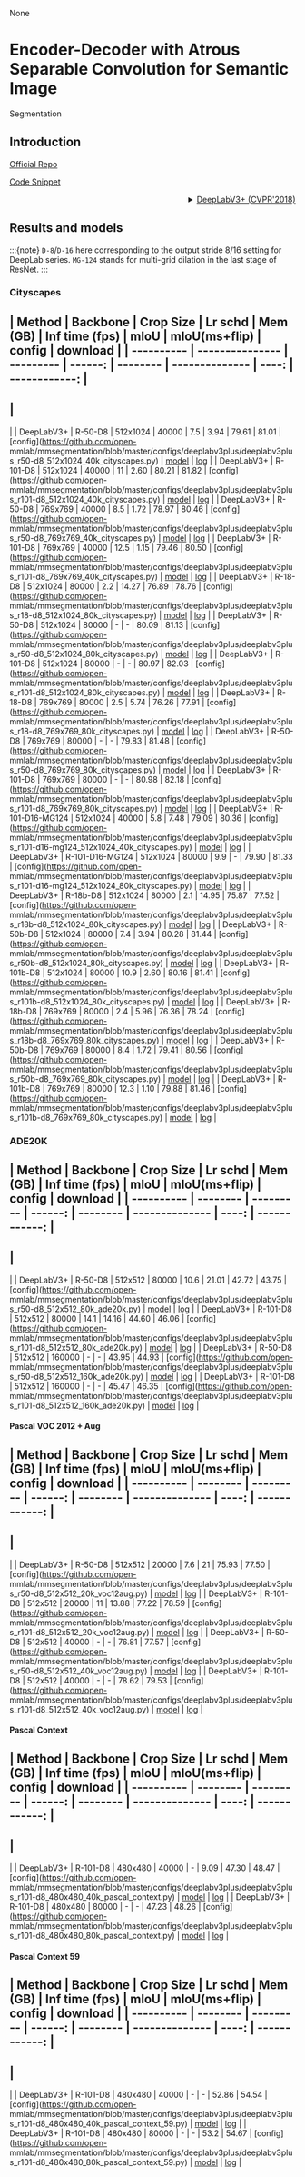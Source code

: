 None
# Encoder-Decoder with Atrous Separable Convolution for Semantic Image
Segmentation

## Introduction

<!-- [ALGORITHM] -->

<a
href="https://github.com/tensorflow/models/tree/master/research/deeplab">Official
Repo</a>

<a href="https://github.com/open-
mmlab/mmsegmentation/blob/v0.17.0/mmseg/models/decode_heads/sep_aspp_head.py#L30">Code
Snippet</a>

<details>
<summary align="right"><a href="https://arxiv.org/abs/1802.02611">DeepLabV3+
(CVPR'2018)</a></summary>

```latex
@inproceedings{deeplabv3plus2018,
  title={Encoder-Decoder with Atrous Separable Convolution for Semantic Image
Segmentation},
  author={Liang-Chieh Chen and Yukun Zhu and George Papandreou and Florian
Schroff and Hartwig Adam},
  booktitle={ECCV},
  year={2018}
}
```

</details>

## Results and models

:::{note}
`D-8`/`D-16` here corresponding to the output stride 8/16 setting for DeepLab
series.
`MG-124` stands for multi-grid dilation in the last stage of ResNet.
:::

### Cityscapes

| Method     | Backbone        | Crop Size | Lr schd | Mem (GB) | Inf time (fps)
|  mIoU | mIoU(ms+flip) | config
| download
|
| ---------- | --------------- | --------- | ------: | -------- | --------------
| ----: | ------------: |
------------------------------------------------------------------------------------------------------------------------------------------------
|
----------------------------------------------------------------------------------------------------------------------------------------------------------------------------------------------------------------------------------------------------------------------------------------------------------------------------------------------------------------------------------------------------------------------------------
|
| DeepLabV3+ | R-50-D8         | 512x1024  |   40000 | 7.5      | 3.94
| 79.61 |         81.01 | [config](https://github.com/open-
mmlab/mmsegmentation/blob/master/configs/deeplabv3plus/deeplabv3plus_r50-d8_512x1024_40k_cityscapes.py)
|
[model](https://download.openmmlab.com/mmsegmentation/v0.5/deeplabv3plus/deeplabv3plus_r50-d8_512x1024_40k_cityscapes/deeplabv3plus_r50-d8_512x1024_40k_cityscapes_20200605_094610-d222ffcd.pth)
&#124;
[log](https://download.openmmlab.com/mmsegmentation/v0.5/deeplabv3plus/deeplabv3plus_r50-d8_512x1024_40k_cityscapes/deeplabv3plus_r50-d8_512x1024_40k_cityscapes_20200605_094610.log.json)
|
| DeepLabV3+ | R-101-D8        | 512x1024  |   40000 | 11       | 2.60
| 80.21 |         81.82 | [config](https://github.com/open-
mmlab/mmsegmentation/blob/master/configs/deeplabv3plus/deeplabv3plus_r101-d8_512x1024_40k_cityscapes.py)
|
[model](https://download.openmmlab.com/mmsegmentation/v0.5/deeplabv3plus/deeplabv3plus_r101-d8_512x1024_40k_cityscapes/deeplabv3plus_r101-d8_512x1024_40k_cityscapes_20200605_094614-3769eecf.pth)
&#124;
[log](https://download.openmmlab.com/mmsegmentation/v0.5/deeplabv3plus/deeplabv3plus_r101-d8_512x1024_40k_cityscapes/deeplabv3plus_r101-d8_512x1024_40k_cityscapes_20200605_094614.log.json)
|
| DeepLabV3+ | R-50-D8         | 769x769   |   40000 | 8.5      | 1.72
| 78.97 |         80.46 | [config](https://github.com/open-
mmlab/mmsegmentation/blob/master/configs/deeplabv3plus/deeplabv3plus_r50-d8_769x769_40k_cityscapes.py)
|
[model](https://download.openmmlab.com/mmsegmentation/v0.5/deeplabv3plus/deeplabv3plus_r50-d8_769x769_40k_cityscapes/deeplabv3plus_r50-d8_769x769_40k_cityscapes_20200606_114143-1dcb0e3c.pth)
&#124;
[log](https://download.openmmlab.com/mmsegmentation/v0.5/deeplabv3plus/deeplabv3plus_r50-d8_769x769_40k_cityscapes/deeplabv3plus_r50-d8_769x769_40k_cityscapes_20200606_114143.log.json)
|
| DeepLabV3+ | R-101-D8        | 769x769   |   40000 | 12.5     | 1.15
| 79.46 |         80.50 | [config](https://github.com/open-
mmlab/mmsegmentation/blob/master/configs/deeplabv3plus/deeplabv3plus_r101-d8_769x769_40k_cityscapes.py)
|
[model](https://download.openmmlab.com/mmsegmentation/v0.5/deeplabv3plus/deeplabv3plus_r101-d8_769x769_40k_cityscapes/deeplabv3plus_r101-d8_769x769_40k_cityscapes_20200606_114304-ff414b9e.pth)
&#124;
[log](https://download.openmmlab.com/mmsegmentation/v0.5/deeplabv3plus/deeplabv3plus_r101-d8_769x769_40k_cityscapes/deeplabv3plus_r101-d8_769x769_40k_cityscapes_20200606_114304.log.json)
|
| DeepLabV3+ | R-18-D8         | 512x1024  |   80000 | 2.2      | 14.27
| 76.89 |         78.76 | [config](https://github.com/open-
mmlab/mmsegmentation/blob/master/configs/deeplabv3plus/deeplabv3plus_r18-d8_512x1024_80k_cityscapes.py)
|
[model](https://download.openmmlab.com/mmsegmentation/v0.5/deeplabv3plus/deeplabv3plus_r18-d8_512x1024_80k_cityscapes/deeplabv3plus_r18-d8_512x1024_80k_cityscapes_20201226_080942-cff257fe.pth)
&#124;
[log](https://download.openmmlab.com/mmsegmentation/v0.5/deeplabv3plus/deeplabv3plus_r18-d8_512x1024_80k_cityscapes/deeplabv3plus_r18-d8_512x1024_80k_cityscapes-20201226_080942.log.json)
|
| DeepLabV3+ | R-50-D8         | 512x1024  |   80000 | -        | -
| 80.09 |         81.13 | [config](https://github.com/open-
mmlab/mmsegmentation/blob/master/configs/deeplabv3plus/deeplabv3plus_r50-d8_512x1024_80k_cityscapes.py)
|
[model](https://download.openmmlab.com/mmsegmentation/v0.5/deeplabv3plus/deeplabv3plus_r50-d8_512x1024_80k_cityscapes/deeplabv3plus_r50-d8_512x1024_80k_cityscapes_20200606_114049-f9fb496d.pth)
&#124;
[log](https://download.openmmlab.com/mmsegmentation/v0.5/deeplabv3plus/deeplabv3plus_r50-d8_512x1024_80k_cityscapes/deeplabv3plus_r50-d8_512x1024_80k_cityscapes_20200606_114049.log.json)
|
| DeepLabV3+ | R-101-D8        | 512x1024  |   80000 | -        | -
| 80.97 |         82.03 | [config](https://github.com/open-
mmlab/mmsegmentation/blob/master/configs/deeplabv3plus/deeplabv3plus_r101-d8_512x1024_80k_cityscapes.py)
|
[model](https://download.openmmlab.com/mmsegmentation/v0.5/deeplabv3plus/deeplabv3plus_r101-d8_512x1024_80k_cityscapes/deeplabv3plus_r101-d8_512x1024_80k_cityscapes_20200606_114143-068fcfe9.pth)
&#124;
[log](https://download.openmmlab.com/mmsegmentation/v0.5/deeplabv3plus/deeplabv3plus_r101-d8_512x1024_80k_cityscapes/deeplabv3plus_r101-d8_512x1024_80k_cityscapes_20200606_114143.log.json)
|
| DeepLabV3+ | R-18-D8         | 769x769   |   80000 | 2.5      | 5.74
| 76.26 |         77.91 | [config](https://github.com/open-
mmlab/mmsegmentation/blob/master/configs/deeplabv3plus/deeplabv3plus_r18-d8_769x769_80k_cityscapes.py)
|
[model](https://download.openmmlab.com/mmsegmentation/v0.5/deeplabv3plus/deeplabv3plus_r18-d8_769x769_80k_cityscapes/deeplabv3plus_r18-d8_769x769_80k_cityscapes_20201226_083346-f326e06a.pth)
&#124;
[log](https://download.openmmlab.com/mmsegmentation/v0.5/deeplabv3plus/deeplabv3plus_r18-d8_769x769_80k_cityscapes/deeplabv3plus_r18-d8_769x769_80k_cityscapes-20201226_083346.log.json)
|
| DeepLabV3+ | R-50-D8         | 769x769   |   80000 | -        | -
| 79.83 |         81.48 | [config](https://github.com/open-
mmlab/mmsegmentation/blob/master/configs/deeplabv3plus/deeplabv3plus_r50-d8_769x769_80k_cityscapes.py)
|
[model](https://download.openmmlab.com/mmsegmentation/v0.5/deeplabv3plus/deeplabv3plus_r50-d8_769x769_80k_cityscapes/deeplabv3plus_r50-d8_769x769_80k_cityscapes_20200606_210233-0e9dfdc4.pth)
&#124;
[log](https://download.openmmlab.com/mmsegmentation/v0.5/deeplabv3plus/deeplabv3plus_r50-d8_769x769_80k_cityscapes/deeplabv3plus_r50-d8_769x769_80k_cityscapes_20200606_210233.log.json)
|
| DeepLabV3+ | R-101-D8        | 769x769   |   80000 | -        | -
| 80.98 |         82.18 | [config](https://github.com/open-
mmlab/mmsegmentation/blob/master/configs/deeplabv3plus/deeplabv3plus_r101-d8_769x769_80k_cityscapes.py)
|
[model](https://download.openmmlab.com/mmsegmentation/v0.5/deeplabv3plus/deeplabv3plus_r101-d8_769x769_80k_cityscapes/deeplabv3plus_r101-d8_769x769_80k_cityscapes_20200607_000405-a7573d20.pth)
&#124;
[log](https://download.openmmlab.com/mmsegmentation/v0.5/deeplabv3plus/deeplabv3plus_r101-d8_769x769_80k_cityscapes/deeplabv3plus_r101-d8_769x769_80k_cityscapes_20200607_000405.log.json)
|
| DeepLabV3+ | R-101-D16-MG124 | 512x1024  |   40000 | 5.8      | 7.48
| 79.09 |         80.36 | [config](https://github.com/open-
mmlab/mmsegmentation/blob/master/configs/deeplabv3plus/deeplabv3plus_r101-d16-mg124_512x1024_40k_cityscapes.py)
|
[model](https://download.openmmlab.com/mmsegmentation/v0.5/deeplabv3plus/deeplabv3plus_r101-d16-mg124_512x1024_40k_cityscapes/deeplabv3plus_r101-d16-mg124_512x1024_40k_cityscapes_20200908_005644-cf9ce186.pth)
&#124;
[log](https://download.openmmlab.com/mmsegmentation/v0.5/deeplabv3plus/deeplabv3plus_r101-d16-mg124_512x1024_40k_cityscapes/deeplabv3plus_r101-d16-mg124_512x1024_40k_cityscapes-20200908_005644.log.json)
|
| DeepLabV3+ | R-101-D16-MG124 | 512x1024  |   80000 | 9.9      | -
| 79.90 |         81.33 | [config](https://github.com/open-
mmlab/mmsegmentation/blob/master/configs/deeplabv3plus/deeplabv3plus_r101-d16-mg124_512x1024_80k_cityscapes.py)
|
[model](https://download.openmmlab.com/mmsegmentation/v0.5/deeplabv3plus/deeplabv3plus_r101-d16-mg124_512x1024_80k_cityscapes/deeplabv3plus_r101-d16-mg124_512x1024_80k_cityscapes_20200908_005644-ee6158e0.pth)
&#124;
[log](https://download.openmmlab.com/mmsegmentation/v0.5/deeplabv3plus/deeplabv3plus_r101-d16-mg124_512x1024_80k_cityscapes/deeplabv3plus_r101-d16-mg124_512x1024_80k_cityscapes-20200908_005644.log.json)
|
| DeepLabV3+ | R-18b-D8        | 512x1024  |   80000 | 2.1      | 14.95
| 75.87 |         77.52 | [config](https://github.com/open-
mmlab/mmsegmentation/blob/master/configs/deeplabv3plus/deeplabv3plus_r18b-d8_512x1024_80k_cityscapes.py)
|
[model](https://download.openmmlab.com/mmsegmentation/v0.5/deeplabv3plus/deeplabv3plus_r18b-d8_512x1024_80k_cityscapes/deeplabv3plus_r18b-d8_512x1024_80k_cityscapes_20201226_090828-e451abd9.pth)
&#124;
[log](https://download.openmmlab.com/mmsegmentation/v0.5/deeplabv3plus/deeplabv3plus_r18b-d8_512x1024_80k_cityscapes/deeplabv3plus_r18b-d8_512x1024_80k_cityscapes-20201226_090828.log.json)
|
| DeepLabV3+ | R-50b-D8        | 512x1024  |   80000 | 7.4      | 3.94
| 80.28 |         81.44 | [config](https://github.com/open-
mmlab/mmsegmentation/blob/master/configs/deeplabv3plus/deeplabv3plus_r50b-d8_512x1024_80k_cityscapes.py)
|
[model](https://download.openmmlab.com/mmsegmentation/v0.5/deeplabv3plus/deeplabv3plus_r50b-d8_512x1024_80k_cityscapes/deeplabv3plus_r50b-d8_512x1024_80k_cityscapes_20201225_213645-a97e4e43.pth)
&#124;
[log](https://download.openmmlab.com/mmsegmentation/v0.5/deeplabv3plus/deeplabv3plus_r50b-d8_512x1024_80k_cityscapes/deeplabv3plus_r50b-d8_512x1024_80k_cityscapes-20201225_213645.log.json)
|
| DeepLabV3+ | R-101b-D8       | 512x1024  |   80000 | 10.9     | 2.60
| 80.16 |         81.41 | [config](https://github.com/open-
mmlab/mmsegmentation/blob/master/configs/deeplabv3plus/deeplabv3plus_r101b-d8_512x1024_80k_cityscapes.py)
|
[model](https://download.openmmlab.com/mmsegmentation/v0.5/deeplabv3plus/deeplabv3plus_r101b-d8_512x1024_80k_cityscapes/deeplabv3plus_r101b-d8_512x1024_80k_cityscapes_20201226_190843-9c3c93a4.pth)
&#124;
[log](https://download.openmmlab.com/mmsegmentation/v0.5/deeplabv3plus/deeplabv3plus_r101b-d8_512x1024_80k_cityscapes/deeplabv3plus_r101b-d8_512x1024_80k_cityscapes-20201226_190843.log.json)
|
| DeepLabV3+ | R-18b-D8        | 769x769   |   80000 | 2.4      | 5.96
| 76.36 |         78.24 | [config](https://github.com/open-
mmlab/mmsegmentation/blob/master/configs/deeplabv3plus/deeplabv3plus_r18b-d8_769x769_80k_cityscapes.py)
|
[model](https://download.openmmlab.com/mmsegmentation/v0.5/deeplabv3plus/deeplabv3plus_r18b-d8_769x769_80k_cityscapes/deeplabv3plus_r18b-d8_769x769_80k_cityscapes_20201226_151312-2c868aff.pth)
&#124;
[log](https://download.openmmlab.com/mmsegmentation/v0.5/deeplabv3plus/deeplabv3plus_r18b-d8_769x769_80k_cityscapes/deeplabv3plus_r18b-d8_769x769_80k_cityscapes-20201226_151312.log.json)
|
| DeepLabV3+ | R-50b-D8        | 769x769   |   80000 | 8.4      | 1.72
| 79.41 |         80.56 | [config](https://github.com/open-
mmlab/mmsegmentation/blob/master/configs/deeplabv3plus/deeplabv3plus_r50b-d8_769x769_80k_cityscapes.py)
|
[model](https://download.openmmlab.com/mmsegmentation/v0.5/deeplabv3plus/deeplabv3plus_r50b-d8_769x769_80k_cityscapes/deeplabv3plus_r50b-d8_769x769_80k_cityscapes_20201225_224655-8b596d1c.pth)
&#124;
[log](https://download.openmmlab.com/mmsegmentation/v0.5/deeplabv3plus/deeplabv3plus_r50b-d8_769x769_80k_cityscapes/deeplabv3plus_r50b-d8_769x769_80k_cityscapes-20201225_224655.log.json)
|
| DeepLabV3+ | R-101b-D8       | 769x769   |   80000 | 12.3     | 1.10
| 79.88 |         81.46 | [config](https://github.com/open-
mmlab/mmsegmentation/blob/master/configs/deeplabv3plus/deeplabv3plus_r101b-d8_769x769_80k_cityscapes.py)
|
[model](https://download.openmmlab.com/mmsegmentation/v0.5/deeplabv3plus/deeplabv3plus_r101b-d8_769x769_80k_cityscapes/deeplabv3plus_r101b-d8_769x769_80k_cityscapes_20201226_205041-227cdf7c.pth)
&#124;
[log](https://download.openmmlab.com/mmsegmentation/v0.5/deeplabv3plus/deeplabv3plus_r101b-d8_769x769_80k_cityscapes/deeplabv3plus_r101b-d8_769x769_80k_cityscapes-20201226_205041.log.json)
|

### ADE20K

| Method     | Backbone | Crop Size | Lr schd | Mem (GB) | Inf time (fps) |
mIoU | mIoU(ms+flip) | config
| download
|
| ---------- | -------- | --------- | ------: | -------- | -------------- |
----: | ------------: |
-------------------------------------------------------------------------------------------------------------------------------------
|
--------------------------------------------------------------------------------------------------------------------------------------------------------------------------------------------------------------------------------------------------------------------------------------------------------------------------------------------------------------------------------------
|
| DeepLabV3+ | R-50-D8  | 512x512   |   80000 | 10.6     | 21.01          |
42.72 |         43.75 | [config](https://github.com/open-
mmlab/mmsegmentation/blob/master/configs/deeplabv3plus/deeplabv3plus_r50-d8_512x512_80k_ade20k.py)
|
[model](https://download.openmmlab.com/mmsegmentation/v0.5/deeplabv3plus/deeplabv3plus_r50-d8_512x512_80k_ade20k/deeplabv3plus_r50-d8_512x512_80k_ade20k_20200614_185028-bf1400d8.pth)
&#124;
[log](https://download.openmmlab.com/mmsegmentation/v0.5/deeplabv3plus/deeplabv3plus_r50-d8_512x512_80k_ade20k/deeplabv3plus_r50-d8_512x512_80k_ade20k_20200614_185028.log.json)
|
| DeepLabV3+ | R-101-D8 | 512x512   |   80000 | 14.1     | 14.16          |
44.60 |         46.06 | [config](https://github.com/open-
mmlab/mmsegmentation/blob/master/configs/deeplabv3plus/deeplabv3plus_r101-d8_512x512_80k_ade20k.py)
|
[model](https://download.openmmlab.com/mmsegmentation/v0.5/deeplabv3plus/deeplabv3plus_r101-d8_512x512_80k_ade20k/deeplabv3plus_r101-d8_512x512_80k_ade20k_20200615_014139-d5730af7.pth)
&#124;
[log](https://download.openmmlab.com/mmsegmentation/v0.5/deeplabv3plus/deeplabv3plus_r101-d8_512x512_80k_ade20k/deeplabv3plus_r101-d8_512x512_80k_ade20k_20200615_014139.log.json)
|
| DeepLabV3+ | R-50-D8  | 512x512   |  160000 | -        | -              |
43.95 |         44.93 | [config](https://github.com/open-
mmlab/mmsegmentation/blob/master/configs/deeplabv3plus/deeplabv3plus_r50-d8_512x512_160k_ade20k.py)
|
[model](https://download.openmmlab.com/mmsegmentation/v0.5/deeplabv3plus/deeplabv3plus_r50-d8_512x512_160k_ade20k/deeplabv3plus_r50-d8_512x512_160k_ade20k_20200615_124504-6135c7e0.pth)
&#124;
[log](https://download.openmmlab.com/mmsegmentation/v0.5/deeplabv3plus/deeplabv3plus_r50-d8_512x512_160k_ade20k/deeplabv3plus_r50-d8_512x512_160k_ade20k_20200615_124504.log.json)
|
| DeepLabV3+ | R-101-D8 | 512x512   |  160000 | -        | -              |
45.47 |         46.35 | [config](https://github.com/open-
mmlab/mmsegmentation/blob/master/configs/deeplabv3plus/deeplabv3plus_r101-d8_512x512_160k_ade20k.py)
|
[model](https://download.openmmlab.com/mmsegmentation/v0.5/deeplabv3plus/deeplabv3plus_r101-d8_512x512_160k_ade20k/deeplabv3plus_r101-d8_512x512_160k_ade20k_20200615_123232-38ed86bb.pth)
&#124;
[log](https://download.openmmlab.com/mmsegmentation/v0.5/deeplabv3plus/deeplabv3plus_r101-d8_512x512_160k_ade20k/deeplabv3plus_r101-d8_512x512_160k_ade20k_20200615_123232.log.json)
|

#### Pascal VOC 2012 + Aug

| Method     | Backbone | Crop Size | Lr schd | Mem (GB) | Inf time (fps) |
mIoU | mIoU(ms+flip) | config
| download
|
| ---------- | -------- | --------- | ------: | -------- | -------------- |
----: | ------------: |
--------------------------------------------------------------------------------------------------------------------------------------
|
------------------------------------------------------------------------------------------------------------------------------------------------------------------------------------------------------------------------------------------------------------------------------------------------------------------------------------------------------------------------------------------
|
| DeepLabV3+ | R-50-D8  | 512x512   |   20000 | 7.6      | 21             |
75.93 |         77.50 | [config](https://github.com/open-
mmlab/mmsegmentation/blob/master/configs/deeplabv3plus/deeplabv3plus_r50-d8_512x512_20k_voc12aug.py)
|
[model](https://download.openmmlab.com/mmsegmentation/v0.5/deeplabv3plus/deeplabv3plus_r50-d8_512x512_20k_voc12aug/deeplabv3plus_r50-d8_512x512_20k_voc12aug_20200617_102323-aad58ef1.pth)
&#124;
[log](https://download.openmmlab.com/mmsegmentation/v0.5/deeplabv3plus/deeplabv3plus_r50-d8_512x512_20k_voc12aug/deeplabv3plus_r50-d8_512x512_20k_voc12aug_20200617_102323.log.json)
|
| DeepLabV3+ | R-101-D8 | 512x512   |   20000 | 11       | 13.88          |
77.22 |         78.59 | [config](https://github.com/open-
mmlab/mmsegmentation/blob/master/configs/deeplabv3plus/deeplabv3plus_r101-d8_512x512_20k_voc12aug.py)
|
[model](https://download.openmmlab.com/mmsegmentation/v0.5/deeplabv3plus/deeplabv3plus_r101-d8_512x512_20k_voc12aug/deeplabv3plus_r101-d8_512x512_20k_voc12aug_20200617_102345-c7ff3d56.pth)
&#124;
[log](https://download.openmmlab.com/mmsegmentation/v0.5/deeplabv3plus/deeplabv3plus_r101-d8_512x512_20k_voc12aug/deeplabv3plus_r101-d8_512x512_20k_voc12aug_20200617_102345.log.json)
|
| DeepLabV3+ | R-50-D8  | 512x512   |   40000 | -        | -              |
76.81 |         77.57 | [config](https://github.com/open-
mmlab/mmsegmentation/blob/master/configs/deeplabv3plus/deeplabv3plus_r50-d8_512x512_40k_voc12aug.py)
|
[model](https://download.openmmlab.com/mmsegmentation/v0.5/deeplabv3plus/deeplabv3plus_r50-d8_512x512_40k_voc12aug/deeplabv3plus_r50-d8_512x512_40k_voc12aug_20200613_161759-e1b43aa9.pth)
&#124;
[log](https://download.openmmlab.com/mmsegmentation/v0.5/deeplabv3plus/deeplabv3plus_r50-d8_512x512_40k_voc12aug/deeplabv3plus_r50-d8_512x512_40k_voc12aug_20200613_161759.log.json)
|
| DeepLabV3+ | R-101-D8 | 512x512   |   40000 | -        | -              |
78.62 |         79.53 | [config](https://github.com/open-
mmlab/mmsegmentation/blob/master/configs/deeplabv3plus/deeplabv3plus_r101-d8_512x512_40k_voc12aug.py)
|
[model](https://download.openmmlab.com/mmsegmentation/v0.5/deeplabv3plus/deeplabv3plus_r101-d8_512x512_40k_voc12aug/deeplabv3plus_r101-d8_512x512_40k_voc12aug_20200613_205333-faf03387.pth)
&#124;
[log](https://download.openmmlab.com/mmsegmentation/v0.5/deeplabv3plus/deeplabv3plus_r101-d8_512x512_40k_voc12aug/deeplabv3plus_r101-d8_512x512_40k_voc12aug_20200613_205333.log.json)
|

#### Pascal Context

| Method     | Backbone | Crop Size | Lr schd | Mem (GB) | Inf time (fps) |
mIoU | mIoU(ms+flip) | config
| download
|
| ---------- | -------- | --------- | ------: | -------- | -------------- |
----: | ------------: |
--------------------------------------------------------------------------------------------------------------------------------------------
|
------------------------------------------------------------------------------------------------------------------------------------------------------------------------------------------------------------------------------------------------------------------------------------------------------------------------------------------------------------------------------------------------------------------
|
| DeepLabV3+ | R-101-D8 | 480x480   |   40000 | -        | 9.09           |
47.30 |         48.47 | [config](https://github.com/open-
mmlab/mmsegmentation/blob/master/configs/deeplabv3plus/deeplabv3plus_r101-d8_480x480_40k_pascal_context.py)
|
[model](https://download.openmmlab.com/mmsegmentation/v0.5/deeplabv3plus/deeplabv3plus_r101-d8_480x480_40k_pascal_context/deeplabv3plus_r101-d8_480x480_40k_pascal_context_20200911_165459-d3c8a29e.pth)
&#124;
[log](https://download.openmmlab.com/mmsegmentation/v0.5/deeplabv3plus/deeplabv3plus_r101-d8_480x480_40k_pascal_context/deeplabv3plus_r101-d8_480x480_40k_pascal_context-20200911_165459.log.json)
|
| DeepLabV3+ | R-101-D8 | 480x480   |   80000 | -        | -              |
47.23 |         48.26 | [config](https://github.com/open-
mmlab/mmsegmentation/blob/master/configs/deeplabv3plus/deeplabv3plus_r101-d8_480x480_80k_pascal_context.py)
|
[model](https://download.openmmlab.com/mmsegmentation/v0.5/deeplabv3plus/deeplabv3plus_r101-d8_480x480_80k_pascal_context/deeplabv3plus_r101-d8_480x480_80k_pascal_context_20200911_155322-145d3ee8.pth)
&#124;
[log](https://download.openmmlab.com/mmsegmentation/v0.5/deeplabv3plus/deeplabv3plus_r101-d8_480x480_80k_pascal_context/deeplabv3plus_r101-d8_480x480_80k_pascal_context-20200911_155322.log.json)
|

#### Pascal Context 59

| Method     | Backbone | Crop Size | Lr schd | Mem (GB) | Inf time (fps) |
mIoU | mIoU(ms+flip) | config
| download
|
| ---------- | -------- | --------- | ------: | -------- | -------------- |
----: | ------------: |
--------------------------------------------------------------------------------------------------------------------------------------------
|
------------------------------------------------------------------------------------------------------------------------------------------------------------------------------------------------------------------------------------------------------------------------------------------------------------------------------------------------------------------------------------------------------------------
|
| DeepLabV3+ | R-101-D8 | 480x480   |   40000 | -        | -           | 52.86 |
54.54 | [config](https://github.com/open-
mmlab/mmsegmentation/blob/master/configs/deeplabv3plus/deeplabv3plus_r101-d8_480x480_40k_pascal_context_59.py)
|
[model](https://download.openmmlab.com/mmsegmentation/v0.5/deeplabv3plus/deeplabv3plus_r101-d8_480x480_40k_pascal_context_59/deeplabv3plus_r101-d8_480x480_40k_pascal_context_59_20210416_111233-ed937f15.pth)
&#124;
[log](https://download.openmmlab.com/mmsegmentation/v0.5/deeplabv3plus/deeplabv3plus_r101-d8_480x480_40k_pascal_context_59/deeplabv3plus_r101-d8_480x480_40k_pascal_context_59-20210416_111233.log.json)
|
| DeepLabV3+ | R-101-D8 | 480x480   |   80000 | -        | -              | 53.2
|         54.67 | [config](https://github.com/open-
mmlab/mmsegmentation/blob/master/configs/deeplabv3plus/deeplabv3plus_r101-d8_480x480_80k_pascal_context_59.py)
|
[model](https://download.openmmlab.com/mmsegmentation/v0.5/deeplabv3plus/deeplabv3plus_r101-d8_480x480_80k_pascal_context_59/deeplabv3plus_r101-d8_480x480_80k_pascal_context_59_20210416_111127-7ca0331d.pth)
&#124;
[log](https://download.openmmlab.com/mmsegmentation/v0.5/deeplabv3plus/deeplabv3plus_r101-d8_480x480_80k_pascal_context_59/deeplabv3plus_r101-d8_480x480_80k_pascal_context_59-20210416_111127.log.json)
|

```{.python .input}

```
